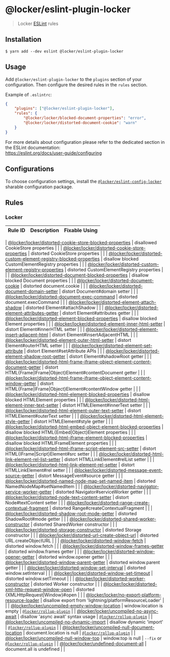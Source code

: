 # @locker/eslint-plugin-locker

> Locker [ESLint] rules

## Installation

```shell
$ yarn add --dev eslint @locker/eslint-plugin-locker
```

## Usage

Add `@locker/eslint-plugin-locker` to the `plugins` section of your configuration.
Then configure the desired rules in the `rules` section.

Example of `.eslintrc`:

```json
{
    "plugins": ["@locker/eslint-plugin-locker"],
    "rules": {
        "@locker/locker/blocked-document-properties": "error",
        "@locker/locker/distorted-document-cookie": "warn"
    }
}
```

For more details about configuration please refer to the dedicated section in
the ESLint documentation:<br>
https://eslint.org/docs/user-guide/configuring

## Configurations

To choose configuration settings, install the [`@locker/eslint-config-locker`]
sharable configuration package.

## Rules

### Locker

| Rule ID | Description | Fixable Using |
| --- | --- | --- |
<!-- START generated content -->
| [@locker/locker/distorted-cookie-store-blocked-properties] | disallowed CookieStore properties |   |
| [@locker/locker/distorted-cookie-store-properties] | distorted CookieStore properties |   |
| [@locker/locker/distorted-custom-element-registry-blocked-properties] | disallow blocked CustomElementRegistry properties |   |
| [@locker/locker/distorted-custom-element-registry-properties] | distorted CustomElementRegistry properties |   |
| [@locker/locker/distorted-document-blocked-properties] | disallow blocked Document properties |   |
| [@locker/locker/distorted-document-cookie] | distorted document.cookie |   |
| [@locker/locker/distorted-document-domain-setter] | distort Document#domain setter |   |
| [@locker/locker/distorted-document-exec-command] | distorted document.execCommand |   |
| [@locker/locker/distorted-element-attach-shadow] | distorted Element#attachShadow |   |
| [@locker/locker/distorted-element-attributes-getter] | distort Element#attributes getter |   |
| [@locker/locker/distorted-element-blocked-properties] | disallow blocked Element properties |   |
| [@locker/locker/distorted-element-inner-html-setter] | distort Element#innerHTML setter |   |
| [@locker/locker/distorted-element-insert-adjacent-html] | distort Element#insertAdjacentHTML |   |
| [@locker/locker/distorted-element-outer-html-setter] | distort Element#outerHTML setter |   |
| [@locker/locker/distorted-element-set-attribute] | distort Element#setAttribute APIs |   |
| [@locker/locker/distorted-element-shadow-root-getter] | distort Element#shadowRoot getter |   |
| [@locker/locker/distorted-html-frame-iframe-object-element-content-document-getter] | distort HTML{Frame|IFrame|Object}Element#contentDocument getter |   |
| [@locker/locker/distorted-html-frame-iframe-object-element-content-window-getter] | distort HTML{Frame|IFrame|Object}Element#contentWindow getter |   |
| [@locker/locker/distorted-html-element-blocked-properties] | disallow blocked HTMLElement properties |   |
| [@locker/locker/distorted-html-element-inner-text-setter] | distort HTMLElement#innerText setter |   |
| [@locker/locker/distorted-html-element-outer-text-setter] | distort HTMLElement#outerText setter |   |
| [@locker/locker/distorted-html-element-style-getter] | distort HTMLElement#style getter |   |
| [@locker/locker/distorted-html-embed-object-element-blocked-properties] | disallow blocked HTML{Embed|Object}Element properties |   |
| [@locker/locker/distorted-html-iframe-element-blocked-properties] | disallow blocked HTMLIFrameElement properties |   |
| [@locker/locker/distorted-html-iframe-script-element-src-setter] | distort HTML{IFrame|Script}Element#src setter |   |
| [@locker/locker/distorted-html-link-element-rel-list-setter] | distort HTMLLinkElement#relList setter |   |
| [@locker/locker/distorted-html-link-element-rel-setter] | distort HTMLLinkElement#rel setter |   |
| [@locker/locker/distorted-message-event-source-getter] | distort MessageEvent#source getter |   |
| [@locker/locker/distorted-named-node-map-set-named-item] | distorted NamedNodeMap#setNamedItem |   |
| [@locker/locker/distorted-navigator-service-worker-getter] | distorted Navigator#serviceWorker getter |   |
| [@locker/locker/distorted-node-text-content-setter] | distort Node#textContent setter |   |
| [@locker/locker/distorted-range-create-contextual-fragment] | distorted Range#createContextualFragment |   |
| [@locker/locker/distorted-shadow-root-mode-getter] | distorted ShadowRoot#mode getter |   |
| [@locker/locker/distorted-shared-worker-constructor] | distorted SharedWorker constructor |   |
| [@locker/locker/distorted-storage-constructor] | distorted Storage constructor |   |
| [@locker/locker/distorted-url-create-object-url] | distorted URL.createObjectURL |   |
| [@locker/locker/distorted-window-fetch] | distorted window.fetch |   |
| [@locker/locker/distorted-window-frames-getter] | distorted window.frames getter |   |
| [@locker/locker/distorted-window-opener-getter] | distorted window.opener getter |   |
| [@locker/locker/distorted-window-parent-getter] | distorted window.parent getter |   |
| [@locker/locker/distorted-window-set-interval] | distorted window.setInterval |   |
| [@locker/locker/distorted-window-set-timeout] | distorted window.setTimeout |   |
| [@locker/locker/distorted-worker-constructor] | distorted Worker constructor |   |
| [@locker/locker/distorted-xml-http-request-window-open] | distorted {XMLHttpRequest|Window}#open |   |
| [@locker/locker/no-export-platform-resource-loader] | disallow export from 'lightning/platformResourceLoader' |   |
| [@locker/locker/uncompiled-empty-window-location] | window.location is empty | [`@locker/rollup-plugin`]  |
| [@locker/locker/uncompiled-no-async-await] | disallow 'async await' syntax usage | [`@locker/rollup-plugin`]  |
| [@locker/locker/uncompiled-no-dynamic-import] | disallow dynamic 'import' | [`@locker/rollup-plugin`]  |
| [@locker/locker/uncompiled-null-document-location] | document.location is null | [`@locker/rollup-plugin`]  |
| [@locker/locker/uncompiled-null-window-top] | window.top is null | `--fix` or [`@locker/rollup-plugin`]  |
| [@locker/locker/undefined-document-all] | document.all is undefined |   |

<!-- END generated content, please keep comment -->
[`@locker/rollup-plugin`]:
https://www.npmjs.com/package/@locker/rollup-plugin
[`@locker/eslint-config-locker`]:
https://www.npmjs.com/package/@locker/eslint-config-locker
[ESLint]:
https://eslint.org/
[`--fix`]:
https://eslint.org/docs/user-guide/command-line-interface#-fix
<!-- START generated content -->
[@locker/locker/distorted-cookie-store-blocked-properties]:
https://github.com/salesforce/lwsec-docs-mirror/blob/v0.15.3/packages/%40locker/eslint-plugin-locker/docs/rules/distorted-cookie-store-blocked-properties.md
[@locker/locker/distorted-cookie-store-properties]:
https://github.com/salesforce/lwsec-docs-mirror/blob/v0.15.3/packages/%40locker/eslint-plugin-locker/docs/rules/distorted-cookie-store-properties.md
[@locker/locker/distorted-custom-element-registry-blocked-properties]:
https://github.com/salesforce/lwsec-docs-mirror/blob/v0.15.3/packages/%40locker/eslint-plugin-locker/docs/rules/distorted-custom-element-registry-blocked-properties.md
[@locker/locker/distorted-custom-element-registry-properties]:
https://github.com/salesforce/lwsec-docs-mirror/blob/v0.15.3/packages/%40locker/eslint-plugin-locker/docs/rules/distorted-custom-element-registry-properties.md
[@locker/locker/distorted-document-blocked-properties]:
https://github.com/salesforce/lwsec-docs-mirror/blob/v0.15.3/packages/%40locker/eslint-plugin-locker/docs/rules/distorted-document-blocked-properties.md
[@locker/locker/distorted-document-cookie]:
https://github.com/salesforce/lwsec-docs-mirror/blob/v0.15.3/packages/%40locker/eslint-plugin-locker/docs/rules/distorted-document-cookie.md
[@locker/locker/distorted-document-domain-setter]:
https://github.com/salesforce/lwsec-docs-mirror/blob/v0.15.3/packages/%40locker/eslint-plugin-locker/docs/rules/distorted-document-domain-setter.md
[@locker/locker/distorted-document-exec-command]:
https://github.com/salesforce/lwsec-docs-mirror/blob/v0.15.3/packages/%40locker/eslint-plugin-locker/docs/rules/distorted-document-exec-command.md
[@locker/locker/distorted-element-attach-shadow]:
https://github.com/salesforce/lwsec-docs-mirror/blob/v0.15.3/packages/%40locker/eslint-plugin-locker/docs/rules/distorted-element-attach-shadow.md
[@locker/locker/distorted-element-attributes-getter]:
https://github.com/salesforce/lwsec-docs-mirror/blob/v0.15.3/packages/%40locker/eslint-plugin-locker/docs/rules/distorted-element-attributes-getter.md
[@locker/locker/distorted-element-blocked-properties]:
https://github.com/salesforce/lwsec-docs-mirror/blob/v0.15.3/packages/%40locker/eslint-plugin-locker/docs/rules/distorted-element-blocked-properties.md
[@locker/locker/distorted-element-inner-html-setter]:
https://github.com/salesforce/lwsec-docs-mirror/blob/v0.15.3/packages/%40locker/eslint-plugin-locker/docs/rules/distorted-element-inner-html-setter.md
[@locker/locker/distorted-element-insert-adjacent-html]:
https://github.com/salesforce/lwsec-docs-mirror/blob/v0.15.3/packages/%40locker/eslint-plugin-locker/docs/rules/distorted-element-insert-adjacent-html.md
[@locker/locker/distorted-element-outer-html-setter]:
https://github.com/salesforce/lwsec-docs-mirror/blob/v0.15.3/packages/%40locker/eslint-plugin-locker/docs/rules/distorted-element-outer-html-setter.md
[@locker/locker/distorted-element-set-attribute]:
https://github.com/salesforce/lwsec-docs-mirror/blob/v0.15.3/packages/%40locker/eslint-plugin-locker/docs/rules/distorted-element-set-attribute.md
[@locker/locker/distorted-element-shadow-root-getter]:
https://github.com/salesforce/lwsec-docs-mirror/blob/v0.15.3/packages/%40locker/eslint-plugin-locker/docs/rules/distorted-element-shadow-root-getter.md
[@locker/locker/distorted-html-frame-iframe-object-element-content-document-getter]:
https://github.com/salesforce/lwsec-docs-mirror/blob/v0.15.3/packages/%40locker/eslint-plugin-locker/docs/rules/distorted-html-frame-iframe-object-element-content-document-getter.md
[@locker/locker/distorted-html-frame-iframe-object-element-content-window-getter]:
https://github.com/salesforce/lwsec-docs-mirror/blob/v0.15.3/packages/%40locker/eslint-plugin-locker/docs/rules/distorted-html-frame-iframe-object-element-content-window-getter.md
[@locker/locker/distorted-html-element-blocked-properties]:
https://github.com/salesforce/lwsec-docs-mirror/blob/v0.15.3/packages/%40locker/eslint-plugin-locker/docs/rules/distorted-html-element-blocked-properties.md
[@locker/locker/distorted-html-element-inner-text-setter]:
https://github.com/salesforce/lwsec-docs-mirror/blob/v0.15.3/packages/%40locker/eslint-plugin-locker/docs/rules/distorted-html-element-inner-text-setter.md
[@locker/locker/distorted-html-element-outer-text-setter]:
https://github.com/salesforce/lwsec-docs-mirror/blob/v0.15.3/packages/%40locker/eslint-plugin-locker/docs/rules/distorted-html-element-outer-text-setter.md
[@locker/locker/distorted-html-element-style-getter]:
https://github.com/salesforce/lwsec-docs-mirror/blob/v0.15.3/packages/%40locker/eslint-plugin-locker/docs/rules/distorted-html-element-style-getter.md
[@locker/locker/distorted-html-embed-object-element-blocked-properties]:
https://github.com/salesforce/lwsec-docs-mirror/blob/v0.15.3/packages/%40locker/eslint-plugin-locker/docs/rules/distorted-html-embed-object-element-blocked-properties.md
[@locker/locker/distorted-html-iframe-element-blocked-properties]:
https://github.com/salesforce/lwsec-docs-mirror/blob/v0.15.3/packages/%40locker/eslint-plugin-locker/docs/rules/distorted-html-iframe-element-blocked-properties.md
[@locker/locker/distorted-html-iframe-script-element-src-setter]:
https://github.com/salesforce/lwsec-docs-mirror/blob/v0.15.3/packages/%40locker/eslint-plugin-locker/docs/rules/distorted-html-iframe-script-element-src-setter.md
[@locker/locker/distorted-html-link-element-rel-list-setter]:
https://github.com/salesforce/lwsec-docs-mirror/blob/v0.15.3/packages/%40locker/eslint-plugin-locker/docs/rules/distorted-html-link-element-rel-list-setter.md
[@locker/locker/distorted-html-link-element-rel-setter]:
https://github.com/salesforce/lwsec-docs-mirror/blob/v0.15.3/packages/%40locker/eslint-plugin-locker/docs/rules/distorted-html-link-element-rel-setter.md
[@locker/locker/distorted-message-event-source-getter]:
https://github.com/salesforce/lwsec-docs-mirror/blob/v0.15.3/packages/%40locker/eslint-plugin-locker/docs/rules/distorted-message-event-source-getter.md
[@locker/locker/distorted-named-node-map-set-named-item]:
https://github.com/salesforce/lwsec-docs-mirror/blob/v0.15.3/packages/%40locker/eslint-plugin-locker/docs/rules/distorted-named-node-map-set-named-item.md
[@locker/locker/distorted-navigator-service-worker-getter]:
https://github.com/salesforce/lwsec-docs-mirror/blob/v0.15.3/packages/%40locker/eslint-plugin-locker/docs/rules/distorted-navigator-service-worker-getter.md
[@locker/locker/distorted-node-text-content-setter]:
https://github.com/salesforce/lwsec-docs-mirror/blob/v0.15.3/packages/%40locker/eslint-plugin-locker/docs/rules/distorted-node-text-content-setter.md
[@locker/locker/distorted-range-create-contextual-fragment]:
https://github.com/salesforce/lwsec-docs-mirror/blob/v0.15.3/packages/%40locker/eslint-plugin-locker/docs/rules/distorted-range-create-contextual-fragment.md
[@locker/locker/distorted-shadow-root-mode-getter]:
https://github.com/salesforce/lwsec-docs-mirror/blob/v0.15.3/packages/%40locker/eslint-plugin-locker/docs/rules/distorted-shadow-root-mode-getter.md
[@locker/locker/distorted-shared-worker-constructor]:
https://github.com/salesforce/lwsec-docs-mirror/blob/v0.15.3/packages/%40locker/eslint-plugin-locker/docs/rules/distorted-shared-worker-constructor.md
[@locker/locker/distorted-storage-constructor]:
https://github.com/salesforce/lwsec-docs-mirror/blob/v0.15.3/packages/%40locker/eslint-plugin-locker/docs/rules/distorted-storage-constructor.md
[@locker/locker/distorted-url-create-object-url]:
https://github.com/salesforce/lwsec-docs-mirror/blob/v0.15.3/packages/%40locker/eslint-plugin-locker/docs/rules/distorted-url-create-object-url.md
[@locker/locker/distorted-window-fetch]:
https://github.com/salesforce/lwsec-docs-mirror/blob/v0.15.3/packages/%40locker/eslint-plugin-locker/docs/rules/distorted-window-fetch.md
[@locker/locker/distorted-window-frames-getter]:
https://github.com/salesforce/lwsec-docs-mirror/blob/v0.15.3/packages/%40locker/eslint-plugin-locker/docs/rules/distorted-window-frames-getter.md
[@locker/locker/distorted-window-opener-getter]:
https://github.com/salesforce/lwsec-docs-mirror/blob/v0.15.3/packages/%40locker/eslint-plugin-locker/docs/rules/distorted-window-opener-getter.md
[@locker/locker/distorted-window-parent-getter]:
https://github.com/salesforce/lwsec-docs-mirror/blob/v0.15.3/packages/%40locker/eslint-plugin-locker/docs/rules/distorted-window-parent-getter.md
[@locker/locker/distorted-window-set-interval]:
https://github.com/salesforce/lwsec-docs-mirror/blob/v0.15.3/packages/%40locker/eslint-plugin-locker/docs/rules/distorted-window-set-interval.md
[@locker/locker/distorted-window-set-timeout]:
https://github.com/salesforce/lwsec-docs-mirror/blob/v0.15.3/packages/%40locker/eslint-plugin-locker/docs/rules/distorted-window-set-timeout.md
[@locker/locker/distorted-worker-constructor]:
https://github.com/salesforce/lwsec-docs-mirror/blob/v0.15.3/packages/%40locker/eslint-plugin-locker/docs/rules/distorted-worker-constructor.md
[@locker/locker/distorted-xml-http-request-window-open]:
https://github.com/salesforce/lwsec-docs-mirror/blob/v0.15.3/packages/%40locker/eslint-plugin-locker/docs/rules/distorted-xml-http-request-window-open.md
[@locker/locker/no-export-platform-resource-loader]:
https://github.com/salesforce/lwsec-docs-mirror/blob/v0.15.3/packages/%40locker/eslint-plugin-locker/docs/rules/no-export-platform-resource-loader.md
[@locker/locker/uncompiled-empty-window-location]:
https://github.com/salesforce/lwsec-docs-mirror/blob/v0.15.3/packages/%40locker/eslint-plugin-locker/docs/rules/uncompiled-empty-window-location.md
[@locker/locker/uncompiled-no-async-await]:
https://github.com/salesforce/lwsec-docs-mirror/blob/v0.15.3/packages/%40locker/eslint-plugin-locker/docs/rules/uncompiled-no-async-await.md
[@locker/locker/uncompiled-no-dynamic-import]:
https://github.com/salesforce/lwsec-docs-mirror/blob/v0.15.3/packages/%40locker/eslint-plugin-locker/docs/rules/uncompiled-no-dynamic-import.md
[@locker/locker/uncompiled-null-document-location]:
https://github.com/salesforce/lwsec-docs-mirror/blob/v0.15.3/packages/%40locker/eslint-plugin-locker/docs/rules/uncompiled-null-document-location.md
[@locker/locker/uncompiled-null-window-top]:
https://github.com/salesforce/lwsec-docs-mirror/blob/v0.15.3/packages/%40locker/eslint-plugin-locker/docs/rules/uncompiled-null-window-top.md
[@locker/locker/undefined-document-all]:
https://github.com/salesforce/lwsec-docs-mirror/blob/v0.15.3/packages/%40locker/eslint-plugin-locker/docs/rules/undefined-document-all.md

<!-- END generated content, please keep comment -->
